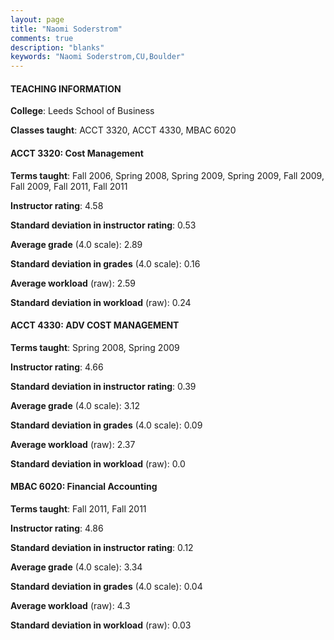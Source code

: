 ```yaml
---
layout: page
title: "Naomi Soderstrom" 
comments: true
description: "blanks"
keywords: "Naomi Soderstrom,CU,Boulder"
---
```

<head>
<script src="https://ajax.googleapis.com/ajax/libs/jquery/2.1.3/jquery.min.js"></script>
<script src="https://dl.dropboxusercontent.com/s/pc42nxpaw1ea4o9/highcharts.js?dl=0"></script>
<!-- <script src="../assets/js/highcharts.js"></script> -->
<style type="text/css">@font-face {
	font-family: "Bebas Neue";
	src: url(https://www.filehosting.org/file/details/544349/BebasNeue Regular.otf) format("opentype");
	}
	h1.Bebas { 
		font-family: "Bebas Neue", Verdana, Tahoma;
	}
</style>
</head>
	   
#### TEACHING INFORMATION

**College**: Leeds School of Business

**Classes taught**: ACCT 3320, ACCT 4330, MBAC 6020

#### ACCT 3320: Cost Management

**Terms taught**: Fall 2006, Spring 2008, Spring 2009, Spring 2009, Fall 2009, Fall 2009, Fall 2011, Fall 2011

**Instructor rating**: 4.58

**Standard deviation in instructor rating**: 0.53

**Average grade** (4.0 scale): 2.89

**Standard deviation in grades** (4.0 scale): 0.16

**Average workload** (raw): 2.59

**Standard deviation in workload** (raw): 0.24

#### ACCT 4330: ADV COST MANAGEMENT

**Terms taught**: Spring 2008, Spring 2009

**Instructor rating**: 4.66

**Standard deviation in instructor rating**: 0.39

**Average grade** (4.0 scale): 3.12

**Standard deviation in grades** (4.0 scale): 0.09

**Average workload** (raw): 2.37

**Standard deviation in workload** (raw): 0.0

#### MBAC 6020: Financial Accounting

**Terms taught**: Fall 2011, Fall 2011

**Instructor rating**: 4.86

**Standard deviation in instructor rating**: 0.12

**Average grade** (4.0 scale): 3.34

**Standard deviation in grades** (4.0 scale): 0.04

**Average workload** (raw): 4.3

**Standard deviation in workload** (raw): 0.03

